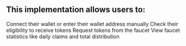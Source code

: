 

## This implementation allows users to:

Connect their wallet or enter their wallet address manually
Check their eligibility to receive tokens
Request tokens from the faucet
View faucet statistics like daily claims and total distribution
